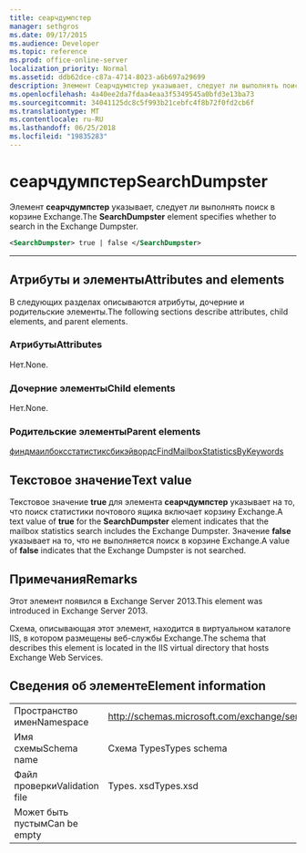 ```yaml
---
title: сеарчдумпстер
manager: sethgros
ms.date: 09/17/2015
ms.audience: Developer
ms.topic: reference
ms.prod: office-online-server
localization_priority: Normal
ms.assetid: ddb62dce-c87a-4714-8023-a6b697a29699
description: Элемент Сеарчдумпстер указывает, следует ли выполнять поиск в корзине Exchange.
ms.openlocfilehash: 4a40ee2da7fdaa4eaa3f5349545a0bfd3e13ba73
ms.sourcegitcommit: 34041125dc8c5f993b21cebfc4f8b72f0fd2cb6f
ms.translationtype: MT
ms.contentlocale: ru-RU
ms.lasthandoff: 06/25/2018
ms.locfileid: "19835283"
---
```

# <a name="searchdumpster"></a><span data-ttu-id="a9dc4-103">сеарчдумпстер</span><span class="sxs-lookup"><span data-stu-id="a9dc4-103">SearchDumpster</span></span>

<span data-ttu-id="a9dc4-104">Элемент **сеарчдумпстер** указывает, следует ли выполнять поиск в корзине Exchange.</span><span class="sxs-lookup"><span data-stu-id="a9dc4-104">The **SearchDumpster** element specifies whether to search in the Exchange Dumpster.</span></span> 
  
```XML
<SearchDumpster> true | false </SearchDumpster>
```

 ****
## <a name="attributes-and-elements"></a><span data-ttu-id="a9dc4-105">Атрибуты и элементы</span><span class="sxs-lookup"><span data-stu-id="a9dc4-105">Attributes and elements</span></span>

<span data-ttu-id="a9dc4-106">В следующих разделах описываются атрибуты, дочерние и родительские элементы.</span><span class="sxs-lookup"><span data-stu-id="a9dc4-106">The following sections describe attributes, child elements, and parent elements.</span></span>
  
### <a name="attributes"></a><span data-ttu-id="a9dc4-107">Атрибуты</span><span class="sxs-lookup"><span data-stu-id="a9dc4-107">Attributes</span></span>

<span data-ttu-id="a9dc4-108">Нет.</span><span class="sxs-lookup"><span data-stu-id="a9dc4-108">None.</span></span>
  
### <a name="child-elements"></a><span data-ttu-id="a9dc4-109">Дочерние элементы</span><span class="sxs-lookup"><span data-stu-id="a9dc4-109">Child elements</span></span>

<span data-ttu-id="a9dc4-110">Нет.</span><span class="sxs-lookup"><span data-stu-id="a9dc4-110">None.</span></span>
  
### <a name="parent-elements"></a><span data-ttu-id="a9dc4-111">Родительские элементы</span><span class="sxs-lookup"><span data-stu-id="a9dc4-111">Parent elements</span></span>

[<span data-ttu-id="a9dc4-112">финдмаилбоксстатистиксбикэйвордс</span><span class="sxs-lookup"><span data-stu-id="a9dc4-112">FindMailboxStatisticsByKeywords</span></span>](findmailboxstatisticsbykeywords.md)
  
## <a name="text-value"></a><span data-ttu-id="a9dc4-113">Текстовое значение</span><span class="sxs-lookup"><span data-stu-id="a9dc4-113">Text value</span></span>

<span data-ttu-id="a9dc4-114">Текстовое значение **true** для элемента **сеарчдумпстер** указывает на то, что поиск статистики почтового ящика включает корзину Exchange.</span><span class="sxs-lookup"><span data-stu-id="a9dc4-114">A text value of **true** for the **SearchDumpster** element indicates that the mailbox statistics search includes the Exchange Dumpster.</span></span> <span data-ttu-id="a9dc4-115">Значение **false** указывает на то, что не выполняется поиск в корзине Exchange.</span><span class="sxs-lookup"><span data-stu-id="a9dc4-115">A value of **false** indicates that the Exchange Dumpster is not searched.</span></span> 
  
## <a name="remarks"></a><span data-ttu-id="a9dc4-116">Примечания</span><span class="sxs-lookup"><span data-stu-id="a9dc4-116">Remarks</span></span>

<span data-ttu-id="a9dc4-117">Этот элемент появился в Exchange Server 2013.</span><span class="sxs-lookup"><span data-stu-id="a9dc4-117">This element was introduced in Exchange Server 2013.</span></span>
  
<span data-ttu-id="a9dc4-118">Схема, описывающая этот элемент, находится в виртуальном каталоге IIS, в котором размещены веб-службы Exchange.</span><span class="sxs-lookup"><span data-stu-id="a9dc4-118">The schema that describes this element is located in the IIS virtual directory that hosts Exchange Web Services.</span></span>
  
## <a name="element-information"></a><span data-ttu-id="a9dc4-119">Сведения об элементе</span><span class="sxs-lookup"><span data-stu-id="a9dc4-119">Element information</span></span>

|||
|:-----|:-----|
|<span data-ttu-id="a9dc4-120">Пространство имен</span><span class="sxs-lookup"><span data-stu-id="a9dc4-120">Namespace</span></span>  <br/> |http://schemas.microsoft.com/exchange/services/2006/types  <br/> |
|<span data-ttu-id="a9dc4-121">Имя схемы</span><span class="sxs-lookup"><span data-stu-id="a9dc4-121">Schema name</span></span>  <br/> |<span data-ttu-id="a9dc4-122">Схема Types</span><span class="sxs-lookup"><span data-stu-id="a9dc4-122">Types schema</span></span>  <br/> |
|<span data-ttu-id="a9dc4-123">Файл проверки</span><span class="sxs-lookup"><span data-stu-id="a9dc4-123">Validation file</span></span>  <br/> |<span data-ttu-id="a9dc4-124">Types. xsd</span><span class="sxs-lookup"><span data-stu-id="a9dc4-124">Types.xsd</span></span>  <br/> |
|<span data-ttu-id="a9dc4-125">Может быть пустым</span><span class="sxs-lookup"><span data-stu-id="a9dc4-125">Can be empty</span></span>  <br/> ||
   

